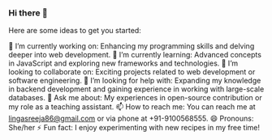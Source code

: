 ### Hi there 👋


Here are some ideas to get you started:

🔭 I’m currently working on: Enhancing my programming skills and delving deeper into web development.
🌱 I’m currently learning: Advanced concepts in JavaScript and exploring new frameworks and technologies.
👯 I’m looking to collaborate on: Exciting projects related to web development or software engineering.
🤔 I’m looking for help with: Expanding my knowledge in backend development and gaining experience in working with large-scale databases.
💬 Ask me about: My experiences in open-source contribution or my role as a teaching assistant.
📫 How to reach me: You can reach me at lingasreeja86@gmail.com or via phone at +91-9100568555.
😄 Pronouns: She/her
⚡ Fun fact: I enjoy experimenting with new recipes in my free time!
